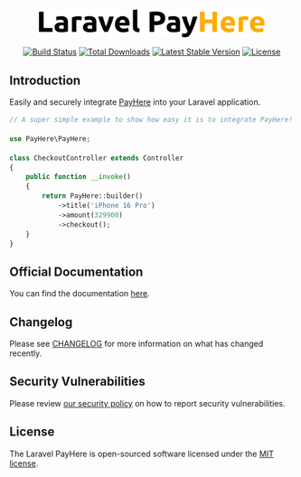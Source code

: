 <p align="center">
    <img src="./art/logo.svg" alt="PayHere" width="400"/>
</p>

<p align="center">
    <a href="https://github.com/laravel-payhere/laravel-payhere/actions"><img src="https://img.shields.io/github/actions/workflow/status/laravel-payhere/laravel-payhere/tests.yml?label=tests" alt="Build Status"></a>
    <a href="https://packagist.org/packages/laravel-payhere/laravel-payhere"><img src="https://img.shields.io/packagist/dt/laravel-payhere/laravel-payhere" alt="Total Downloads"></a>
    <a href="https://packagist.org/packages/laravel-payhere/laravel-payhere"><img src="https://img.shields.io/packagist/v/laravel-payhere/laravel-payhere" alt="Latest Stable Version"></a>
    <a href="https://packagist.org/packages/laravel-payhere/laravel-payhere"><img src="https://img.shields.io/github/license/laravel-payhere/laravel-payhere" alt="License"></a>
</p>

## Introduction

Easily and securely integrate [PayHere](https://payhere.lk) into your Laravel application.

```php
// A super simple example to show how easy it is to integrate PayHere!

use PayHere\PayHere;

class CheckoutController extends Controller
{
    public function __invoke()
    {
        return PayHere::builder()
            ->title('iPhone 16 Pro')
            ->amount(329900)
            ->checkout();
    }
}
```

## Official Documentation

You can find the documentation [here](https://www.dasun.dev/docs/laravel-payhere).

## Changelog

Please see [CHANGELOG](CHANGELOG.md) for more information on what has changed recently.

## Security Vulnerabilities

Please review [our security policy](SECURITY.md) on how to report security vulnerabilities.

## License

The Laravel PayHere is open-sourced software licensed under the [MIT license](LICENSE.md).
